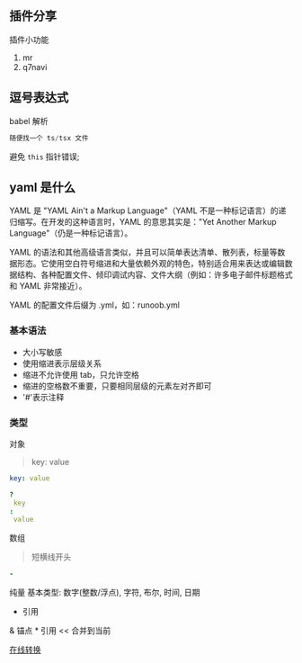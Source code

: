 ## 插件分享

插件小功能

1. mr
2. q7navi

## 逗号表达式

babel 解析

```js
随便找一个 ts/tsx 文件
```

避免 `this` 指针错误;

## yaml 是什么

YAML 是 "YAML Ain't a Markup Language"（YAML 不是一种标记语言）的递归缩写。在开发的这种语言时，YAML 的意思其实是："Yet Another Markup Language"（仍是一种标记语言）。

YAML 的语法和其他高级语言类似，并且可以简单表达清单、散列表，标量等数据形态。它使用空白符号缩进和大量依赖外观的特色，特别适合用来表达或编辑数据结构、各种配置文件、倾印调试内容、文件大纲（例如：许多电子邮件标题格式和 YAML 非常接近）。

YAML 的配置文件后缀为 .yml，如：runoob.yml

### 基本语法

- 大小写敏感
- 使用缩进表示层级关系
- 缩进不允许使用 tab，只允许空格
- 缩进的空格数不重要，只要相同层级的元素左对齐即可
- '#'表示注释

### 类型

对象

> key: value

```yaml
key: value

?
 key
:
 value
```

数组

> 短横线开头

```yaml
-
```

纯量
基本类型: 数字(整数/浮点), 字符, 布尔, 时间, 日期

- 引用

& 锚点 \* 引用 << 合并到当前

[在线转换](https://onlineyamltools.com/convert-yaml-to-json)
